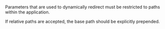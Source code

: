 Parameters that are used to dynamically redirect must be restricted to paths within the application. 

If relative paths are accepted, the base path should be explicitly prepended.

